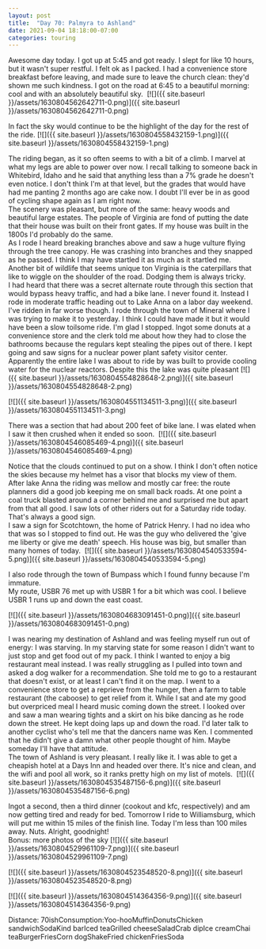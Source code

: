 ```yaml
---
layout: post
title:  "Day 70: Palmyra to Ashland"
date: 2021-09-04 18:18:00-07:00
categories: touring
---
```

Awesome day today. I got up at 5:45 and got ready. I slept for like 10 hours, but it wasn't super restful. I felt ok as I packed. I had a convenience store breakfast before leaving, and made sure to leave the church clean: they'd shown me such kindness. I got on the road at 6:45 to a beautiful morning: cool and with an absolutely beautiful sky. 
[![]({{ site.baseurl }}/assets/1630804562642711-0.png)]({{ site.baseurl }}/assets/1630804562642711-0.png)
  
In fact the sky would continue to be the highlight of the day for the rest of the ride.
[![]({{ site.baseurl }}/assets/1630804558432159-1.png)]({{ site.baseurl }}/assets/1630804558432159-1.png)
  
The riding began, as it so often seems to with a bit of a climb. I marvel at what my legs are able to power over now. I recall talking to someone back in Whitebird, Idaho and he said that anything less than a 7% grade he doesn't even notice. I don't think I'm at that level, but the grades that would have had me panting 2 months ago are cake now. I doubt I'll ever be in as good of cycling shape again as I am right now.  
The scenery was pleasant, but more of the same: heavy woods and beautiful large estates. The people of Virginia are fond of putting the date that their house was built on their front gates. If my house was built in the 1800s I'd probably do the same.  
As I rode I heard breaking branches above and saw a huge vulture flying through the tree canopy. He was crashing into branches and they snapped as he passed. I think I may have startled it as much as it startled me. Another bit of wildlife that seems unique ton Virginia is the caterpillars that like to wiggle on the shoulder of the road. Dodging them is always tricky.  
I had heard that there was a secret alternate route through this section that would bypass heavy traffic, and had a bike lane. I never found it. Instead I rode in moderate traffic heading out to Lake Anna on a labor day weekend. I've ridden in far worse though. I rode through the town of Mineral where I was trying to make it to yesterday. I think I could have made it but it would have been a slow toilsome ride. I'm glad I stopped. Ingot some donuts at a convenience store and the clerk told me about how they had to close the bathrooms because the regulars kept stealing the pipes out of there. I kept going and saw signs for a nuclear power plant safety visitor center. Apparently the entire lake I was about to ride by was built to provide cooling water for the nuclear reactors. Despite this the lake was quite pleasant
[![]({{ site.baseurl }}/assets/1630804554828648-2.png)]({{ site.baseurl }}/assets/1630804554828648-2.png)

[![]({{ site.baseurl }}/assets/1630804551134511-3.png)]({{ site.baseurl }}/assets/1630804551134511-3.png)
  
There was a section that had about 200 feet of bike lane. I was elated when I saw it then crushed when it ended so soon. 
[![]({{ site.baseurl }}/assets/1630804546085469-4.png)]({{ site.baseurl }}/assets/1630804546085469-4.png)
  
Notice that the clouds continued to put on a show. I think I don't often notice the skies because my helmet has a visor that blocks my view of them.   
After lake Anna the riding was mellow and mostly car free: the route planners did a good job keeping me on small back roads. At one point a coal truck blasted around a corner behind me and surprised me but apart from that all good. I saw lots of other riders out for a Saturday ride today. That's always a good sign.  
I saw a sign for Scotchtown, the home of Patrick Henry. I had no idea who that was so I stopped to find out. He was the guy who delivered the 'give me liberty or give me death' speech. His house was big, but smaller than many homes of today. 
[![]({{ site.baseurl }}/assets/1630804540533594-5.png)]({{ site.baseurl }}/assets/1630804540533594-5.png)
  
I also rode through the town of Bumpass which I found funny because I'm immature.   
My route, USBR 76 met up with USBR 1 for a bit which was cool. I believe USBR 1 runs up and down the east coast.   

[![]({{ site.baseurl }}/assets/1630804683091451-0.png)]({{ site.baseurl }}/assets/1630804683091451-0.png)
  
I was nearing my destination of Ashland and was feeling myself run out of energy: I was starving. In my starving state for some reason I didn't want to just stop and get food out of my pack. I think I wanted to enjoy a big restaurant meal instead. I was really struggling as I pulled into town and asked a dog walker for a recommendation. She told me to go to a restaurant that doesn't exist, or at least I can't find it on the map. I went to a convenience store to get a reprieve from the hunger, then a farm to table restaurant (the caboose) to get relief from it. While I sat and ate my good but overpriced meal I heard music coming down the street. I looked over and saw a man wearing tights and a skirt on his bike dancing as he rode down the street. He kept doing laps up and down the road. I'd later talk to another cyclist who's tell me that the dancers name was Ken. I commented that he didn't give a damn what other people thought of him. Maybe someday I'll have that attitude.  
The town of Ashland is very pleasant. I really like it. I was able to get a cheapish hotel at a Days Inn and headed over there. It's nice and clean, and the wifi and pool all work, so it ranks pretty high on my list of motels. 
[![]({{ site.baseurl }}/assets/1630804535487156-6.png)]({{ site.baseurl }}/assets/1630804535487156-6.png)
  
Ingot a second, then a third dinner (cookout and kfc, respectively) and am now getting tired and ready for bed. Tomorrow I ride to Williamsburg, which will put me within 15 miles of the finish line. Today I'm less than 100 miles away. Nuts. Alright, goodnight!  
Bonus: more photos of the sky
[![]({{ site.baseurl }}/assets/1630804529961109-7.png)]({{ site.baseurl }}/assets/1630804529961109-7.png)

[![]({{ site.baseurl }}/assets/1630804523548520-8.png)]({{ site.baseurl }}/assets/1630804523548520-8.png)

[![]({{ site.baseurl }}/assets/1630804514364356-9.png)]({{ site.baseurl }}/assets/1630804514364356-9.png)
  
Distance: 70ishConsumption:Yoo-hooMuffinDonutsChicken sandwichSodaKind barIced teaGrilled cheeseSaladCrab dipIce creamChai teaBurgerFriesCorn dogShakeFried chickenFriesSoda
